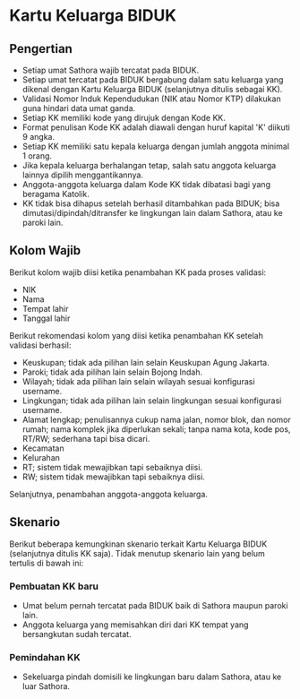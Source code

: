 # Kartu Keluarga BIDUK

## Pengertian

- Setiap umat Sathora wajib tercatat pada BIDUK.
- Setiap umat tercatat pada BIDUK bergabung dalam satu keluarga yang dikenal dengan Kartu Keluarga BIDUK (selanjutnya ditulis sebagai KK).
- Validasi Nomor Induk Kependudukan (NIK atau Nomor KTP) dilakukan guna hindari data umat ganda.
- Setiap KK memiliki kode yang dirujuk dengan Kode KK.
- Format penulisan Kode KK adalah diawali dengan huruf kapital 'K' diikuti 9 angka.
- Setiap KK memiliki satu kepala keluarga dengan jumlah anggota minimal 1 orang.
- Jika kepala keluarga berhalangan tetap, salah satu anggota keluarga lainnya dipilih menggantikannya.
- Anggota-anggota keluarga dalam Kode KK tidak dibatasi bagi yang beragama Katolik. 
- KK tidak bisa dihapus setelah berhasil ditambahkan pada BIDUK; bisa dimutasi/dipindah/ditransfer ke lingkungan lain dalam Sathora, atau ke paroki lain.

## Kolom Wajib

Berikut kolom wajib diisi ketika penambahan KK pada proses validasi:

- NIK
- Nama
- Tempat lahir
- Tanggal lahir

Berikut rekomendasi kolom yang diisi ketika penambahan KK setelah validasi berhasil:

- Keuskupan; tidak ada pilihan lain selain Keuskupan Agung Jakarta.
- Paroki; tidak ada pilihan lain selain Bojong Indah.
- Wilayah; tidak ada pilihan lain selain wilayah sesuai konfigurasi username.
- Lingkungan; tidak ada pilihan lain selain lingkungan sesuai konfigurasi username.
- Alamat lengkap; penulisannya cukup nama jalan, nomor blok, dan nomor rumah; nama komplek jika diperlukan sekali; tanpa nama kota, kode pos, RT/RW; sederhana tapi bisa dicari.
- Kecamatan
- Kelurahan
- RT; sistem tidak mewajibkan tapi sebaiknya diisi.
- RW; sistem tidak mewajibkan tapi sebaiknya diisi.

Selanjutnya, penambahan anggota-anggota keluarga.

## Skenario 

Berikut beberapa kemungkinan skenario terkait Kartu Keluarga BIDUK (selanjutnya ditulis KK saja). Tidak menutup skenario lain yang belum tertulis di bawah ini:

### Pembuatan KK baru

- Umat belum pernah tercatat pada BIDUK baik di Sathora maupun paroki lain.
- Anggota keluarga yang memisahkan diri dari KK tempat yang bersangkutan sudah tercatat.

### Pemindahan KK

- Sekeluarga pindah domisili ke lingkungan baru dalam Sathora, atau ke luar Sathora.
